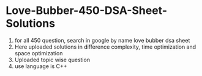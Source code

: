 # Love-Bubber-450-DSA-Sheet-Solutions

<ol>
  <li> for all 450 question, search in google by name love bubber dsa sheet </li>
  <li> Here uploaded solutions in difference complexity, time optimization and space optimization </li>
  <li> Uploaded topic wise question </li>
  <li> use language is C++ </li>
</ol>
